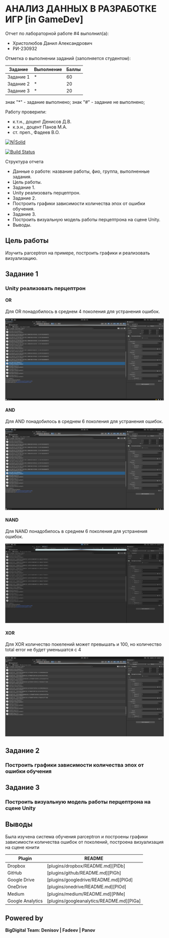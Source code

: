 # АНАЛИЗ ДАННЫХ В РАЗРАБОТКЕ ИГР [in GameDev]
Отчет по лабораторной работе #4 выполнил(а):
- Христолюбов Данил Александрович
- РИ-230932

Отметка о выполнении заданий (заполняется студентом):

| Задание | Выполнение | Баллы |
| ------ | ------ | ------ |
| Задание 1 | * | 60 |
| Задание 2 | * | 20 |
| Задание 3 | * | 20 |

знак "*" - задание выполнено; знак "#" - задание не выполнено;

Работу проверили:
- к.т.н., доцент Денисов Д.В.
- к.э.н., доцент Панов М.А.
- ст. преп., Фадеев В.О.

[![N|Solid](https://cldup.com/dTxpPi9lDf.thumb.png)](https://nodesource.com/products/nsolid)

[![Build Status](https://travis-ci.org/joemccann/dillinger.svg?branch=master)](https://travis-ci.org/joemccann/dillinger)

Структура отчета

- Данные о работе: название работы, фио, группа, выполненные задания.
- Цель работы.
- Задание 1.
- Unity реализовать перцептрон.
- Задание 2.
- Построить графики зависимости количества эпох от ошибки  обучения.
- Задание 3.
- Построить визуальную модель работы перцептрона на сцене Unity.
- Выводы.

## Цель работы
Изучить parceptron на примере, построить графики и реализовать визуализацию.




## Задание 1
### Unity реализовать перцептрон


#### OR
Для OR понадобилось в среднем 4 поколения для устранения ошибок.

![OR](https://github.com/splitxd/bigDigital/blob/main/HW4/OR.png)


#### AND
Для AND понадобилось в среднем 6 поколения для устранения ошибок.

![AND](https://github.com/splitxd/bigDigital/blob/main/HW4/OR.png)


#### NAND
Для NAND понадобилось в среднем 6 поколения для устранения ошибок.

![NAND](https://github.com/splitxd/bigDigital/blob/main/HW4/NAND.png)


#### XOR
Для XOR количество покелений может превышать и 100, но количество total error не будет уменьшатся с 4

![XOR](https://github.com/splitxd/bigDigital/blob/main/HW4/XOR.png)


## Задание 2
###  Построить графики зависимости количества эпох от ошибки  обучения 




## Задание 3
### Построить визуальную модель работы перцептрона на сцене Unity




## Выводы

Была изучена система обучения parceptron и построены графики зависимости количества ошибок от поколений, 
построена визуализация на сцене юнити

| Plugin | README |
| ------ | ------ |
| Dropbox | [plugins/dropbox/README.md][PlDb] |
| GitHub | [plugins/github/README.md][PlGh] |
| Google Drive | [plugins/googledrive/README.md][PlGd] |
| OneDrive | [plugins/onedrive/README.md][PlOd] |
| Medium | [plugins/medium/README.md][PlMe] |
| Google Analytics | [plugins/googleanalytics/README.md][PlGa] |

## Powered by

**BigDigital Team: Denisov | Fadeev | Panov**
